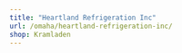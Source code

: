 ```yaml
---
title: "Heartland Refrigeration Inc"
url: /omaha/heartland-refrigeration-inc/
shop: Kramladen
---
```

